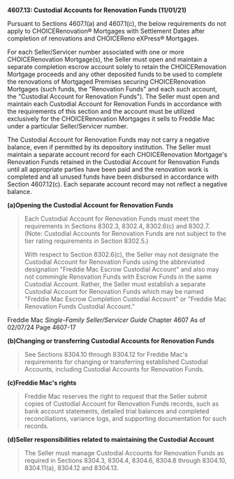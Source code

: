 **4607.13: Custodial Accounts for Renovation Funds (11/01/21)**

Pursuant to Sections 4607.1(a) and 4607.1(c), the below requirements do
not apply to CHOICERenovation® Mortgages with Settlement Dates after
completion of renovations and CHOICEReno eXPress® Mortgages.

For each Seller/Servicer number associated with one or more
CHOICERenovation Mortgage(s), the Seller must open and maintain a
separate completion escrow account solely to retain the CHOICERenovation
Mortgage proceeds and any other deposited funds to be used to complete
the renovations of Mortgaged Premises securing CHOICERenovation
Mortgages (such funds, the "Renovation Funds" and each such account, the
"Custodial Account for Renovation Funds"). The Seller must open and
maintain each Custodial Account for Renovation Funds in accordance with
the requirements of this section and the account must be utilized
exclusively for the CHOICERenovation Mortgages it sells to Freddie Mac
under a particular Seller/Servicer number.

The Custodial Account for Renovation Funds may not carry a negative
balance, even if permitted by its depository institution. The Seller
must maintain a separate account record for each CHOICERenovation
Mortgage's Renovation Funds retained in the Custodial Account for
Renovation Funds until all appropriate parties have been paid and the
renovation work is completed and all unused funds have been disbursed in
accordance with Section 4607.12(c). Each separate account record may not
reflect a negative balance.

**(a)Opening the Custodial Account for Renovation Funds**

> Each Custodial Account for Renovation Funds must meet the requirements
> in Sections 8302.3, 8302.4, 8302.6(c) and 8302.7. (Note: Custodial
> Accounts for Renovation Funds are not subject to the tier rating
> requirements in Section 8302.5.)
>
> With respect to Section 8302.6(c), the Seller may not designate the
> Custodial Account for Renovation Funds using the abbreviated
> designation "Freddie Mac Escrow Custodial Account" and also may not
> commingle Renovation Funds with Escrow Funds in the same Custodial
> Account. Rather, the Seller must establish a separate Custodial
> Account for Renovation Funds which may be named "Freddie Mac Escrow
> Completion Custodial Account" or "Freddie Mac Renovation Funds
> Custodial Account."

Freddie Mac *Single-Family Seller/Servicer Guide* Chapter 4607 As of
02/07/24 Page 4607-17

**(b)Changing or transferring Custodial Accounts for Renovation Funds**

> See Sections 8304.10 through 8304.12 for Freddie Mac's requirements
> for changing or transferring established Custodial Accounts, including
> Custodial Accounts for Renovation Funds.

**(c)Freddie Mac's rights**

> Freddie Mac reserves the right to request that the Seller submit
> copies of Custodial Account for Renovation Funds records, such as bank
> account statements, detailed trial balances and completed
> reconciliations, variance logs, and supporting documentation for such
> records.

**(d)Seller responsibilities related to maintaining the Custodial
Account**

> The Seller must manage Custodial Accounts for Renovation Funds as
> required in Sections 8304.3, 8304.4, 8304.6, 8304.8 through 8304.10,
> 8304.11(a), 8304.12 and 8304.13.